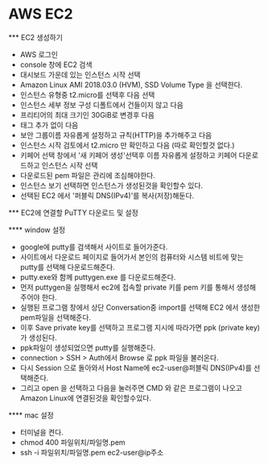 AWS EC2
=

*** EC2 생성하기

- AWS 로그인
- console 창에 EC2 검색
- 대시보드 가운데 있는 인스턴스 시작 선택
- Amazon Linux AMI 2018.03.0 (HVM), SSD Volume Type 을 선택한다. 
- 인스턴스 유형중 t2.micro를 선택후 다음 선택
- 인스턴스 세부 정보 구성 디폴트에서 건들이지 않고 다음
- 프리티어의 최대 크기인 30GiB로 변경후 다음 
- 태그 추가 없이 다음
- 보안 그룹이름 자유롭게 설정하고 규칙(HTTP)을 추가해주고 다음
- 인스턴스 시작 검토에서 t2.micro 만 확인하고 다음 (따로 확인할것 없다.)
- 키페어 선택 창에서 '새 키페어 생성'선택후 이름 자유롭게 설정하고 키페어 다운로드하고 인스턴스 시작 선택
- 다운로드된 pem 파일은 관리에 조심해야한다. 
- 인스턴스 보기 선택하면 인스턴스가 생성된것을 확인할수 있다. 
- 선택된 EC2 에서 '퍼블릭 DNS(IPv4)'를 복사(저장)해둔다. 

*** EC2에 연결할 PuTTY 다운로드 및 설정

**** window 설정

- google에 putty를 검색해서 사이트로 들어가준다. 
- 사이트에서 다운로드 페이지로 들어가서 본인의 컴퓨터와 시스템 비트에 맞는 putty를 선택해 다운로드해준다. 
- putty.exe와 함께 puttygen.exe 를 다운로드해준다. 
- 먼저 puttygen을 실행해서 ec2에 접속할 private 키를 pem 키를 통해서 생성해주어야 한다. 
- 실행된 프로그램 창에서 상단 Conversation중 import를 선택해 EC2 에서 생성한 pem파일을 선택해준다. 
- 이후 Save private key를 선택하고 프로그램 지시에 따라가면 ppk (private key)가 생성된다. 
- ppk파일이 생성되었으면 putty를 실행해준다. 
- connection > SSH > Auth에서 Browse 로 ppk 파일을 불러온다. 
- 다시 Session 으로 돌아와서 Host Name에 ec2-user@퍼블릭 DNS(IPv4)를 선택해준다. 
- 그리고 open 을 선택하고 다음을 눌러주면 CMD 와 같은 프로그램이 나오고 Amazon Linux에 연결된것을 확인할수있다. 

**** mac 설정

- 터미널을 켠다. 
- chmod 400 파일위치/파일명.pem
- ssh -i 파일위치/파일명.pem ec2-user@ip주소
